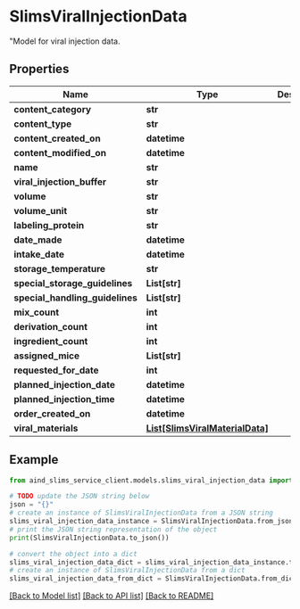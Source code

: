 # SlimsViralInjectionData

\"Model for viral injection data.

## Properties

Name | Type | Description | Notes
------------ | ------------- | ------------- | -------------
**content_category** | **str** |  | [optional] 
**content_type** | **str** |  | [optional] 
**content_created_on** | **datetime** |  | [optional] 
**content_modified_on** | **datetime** |  | [optional] 
**name** | **str** |  | [optional] 
**viral_injection_buffer** | **str** |  | [optional] 
**volume** | **str** |  | [optional] 
**volume_unit** | **str** |  | [optional] 
**labeling_protein** | **str** |  | [optional] 
**date_made** | **datetime** |  | [optional] 
**intake_date** | **datetime** |  | [optional] 
**storage_temperature** | **str** |  | [optional] 
**special_storage_guidelines** | **List[str]** |  | [optional] 
**special_handling_guidelines** | **List[str]** |  | [optional] 
**mix_count** | **int** |  | [optional] 
**derivation_count** | **int** |  | [optional] 
**ingredient_count** | **int** |  | [optional] 
**assigned_mice** | **List[str]** |  | [optional] 
**requested_for_date** | **int** |  | [optional] 
**planned_injection_date** | **datetime** |  | [optional] 
**planned_injection_time** | **datetime** |  | [optional] 
**order_created_on** | **datetime** |  | [optional] 
**viral_materials** | [**List[SlimsViralMaterialData]**](SlimsViralMaterialData.md) |  | [optional] 

## Example

```python
from aind_slims_service_client.models.slims_viral_injection_data import SlimsViralInjectionData

# TODO update the JSON string below
json = "{}"
# create an instance of SlimsViralInjectionData from a JSON string
slims_viral_injection_data_instance = SlimsViralInjectionData.from_json(json)
# print the JSON string representation of the object
print(SlimsViralInjectionData.to_json())

# convert the object into a dict
slims_viral_injection_data_dict = slims_viral_injection_data_instance.to_dict()
# create an instance of SlimsViralInjectionData from a dict
slims_viral_injection_data_from_dict = SlimsViralInjectionData.from_dict(slims_viral_injection_data_dict)
```
[[Back to Model list]](../README.md#documentation-for-models) [[Back to API list]](../README.md#documentation-for-api-endpoints) [[Back to README]](../README.md)


